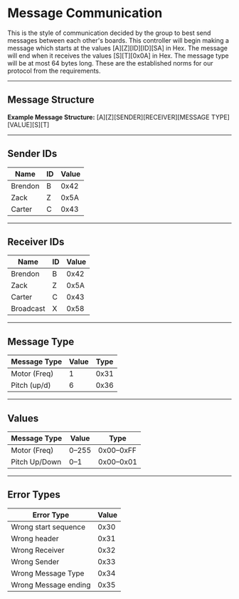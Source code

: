 # Message Communication

This is the style of communication decided by the group to best send messages between each other's boards. This controller will begin making a message which starts at the values [A][Z][ID][ID][SA] in Hex. The message will end when it receives the values [S][T][0x0A] in Hex. The message type will be at most 64 bytes long. These are the established norms for our protocol from the requirements.

---

## Message Structure

**Example Message Structure:** [A][Z][SENDER][RECEIVER][MESSAGE TYPE][VALUE][S][T]

---

## Sender IDs

| Name     | ID  | Value |
|----------|-----|-------|
| Brendon  | B   | 0x42  |
| Zack     | Z   | 0x5A  |
| Carter   | C   | 0x43  |

---

## Receiver IDs

| Name      | ID  | Value |
|-----------|-----|-------|
| Brendon   | B   | 0x42  |
| Zack      | Z   | 0x5A  |
| Carter    | C   | 0x43  |
| Broadcast | X   | 0x58  |

---

## Message Type

| Message Type    | Value | Type  |
|-----------------|--------|--------|
| Motor (Freq)    | 1      | 0x31   |
| Pitch (up/d)    | 6      | 0x36   |

---

## Values

| Message Type     | Value   | Type       |
|------------------|---------|------------|
| Motor (Freq)     | 0–255   | 0x00–0xFF  |
| Pitch Up/Down    | 0–1     | 0x00–0x01  |

---

## Error Types

| Error Type           | Value  |
|----------------------|--------|
| Wrong start sequence | 0x30   |
| Wrong header         | 0x31   |
| Wrong Receiver       | 0x32   |
| Wrong Sender         | 0x33   |
| Wrong Message Type   | 0x34   |
| Wrong Message ending | 0x35   |

